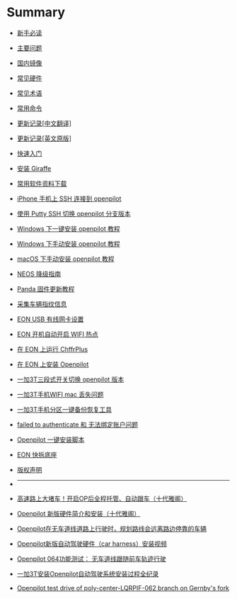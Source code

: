 # Summary

* [新手必读](cn/FAQ.md)
* [主要问题](cn/problems.md)
* [国内镜像](/mirror.md)
* [常见硬件](cn/hardwares.md)
* [常见术语](cn/Glossary_of_terminology.md)
* [常用命令](cn/commands.md)
* [更新记录[中文翻译]](cn/openpilot_releases.md)
* [更新记录[英文原版]](cn/openpilot_releases_en.md)
* [快速入门](README.md)
* [安装 Giraffe](cn/Installing_Giraffe.md)
* [常用软件资料下载](cn/openpilot_software_free_download.md)
* [iPhone 手机上 SSH 连接到 openpilot](cn/how_to_connect_openpilot_via_iphone.md)
* [使用 Putty SSH 切换 openpilot 分支版本
](cn/how_to_change_openpilot_fork_on_windows.md)
* [Windows 下一键安装 openpilot 教程](cn/how_to_flash_openpilot_on_windows.md)
* [Windows 下手动安装 openpilot 教程](cn/how_to_flash_openpilot_on_windows_step_by_step.md)
* [macOS 下手动安装 openpilot 教程](cn/how_to_flash_openpilot_on_mac.md)
* [NEOS 降级指南](cn/how_to_downgrade_neos.md)
* [Panda 固件更新教程](cn/how_to_flash_panda.md)
* [采集车辆指纹信息](cn/Creating_Fingerprints.md)
* [EON USB 有线网卡设置](cn/eon_usb_eth0.md)
* [EON 开机自动开启 WIFI 热点](cn/openpilot_enable_wifi_hotspot.md)
* [在 EON 上运行 ChffrPlus](cn/Running_ChffrPlus_on_the_EON.md)
* [在 EON 上安装 Openpilot](cn/Installing_OpenPilot_on_the_EON.md)
* [一加3T三段式开关切换 openpilot 版本](cn/Oneplus3t_tri_state_key_switch.md)
* [一加3T手机WIFI mac 丢失问题](cn/Oneplus3t_wifi_mac_02_00.md)
* [一加3T手机分区一键备份恢复工具](cn/openpilot_partition_backup.md)
* [failed to authenticate 和 无法绑定账户问题](/cn/openpilot_failed_to_authenticate.md)
* [Openpilot 一键安装脚本](/cn/openpilot_install.md)
* [EON 快拆底座](cn/EON_Connector.md)
* [版权声明](copyright.md)
* ---------------------

* [高速路上大堵车！开启OP后全程托管、自动跟车（十代雅阁）](videos/openpilot_stop_and_go_traffic.md)
* [Openpilot 新版硬件简介和安装（十代雅阁）](videos/openpilot_harness_install_intro.md)
* [Openpilot在无车道线道路上行驶时，规划路线会远离路边停靠的车辆](videos/OpenPilot_0.6.5_laneless_models.md)
* [Openpilot新版自动驾驶硬件（car harness）安装视频](videos/comma_Installation_Guide.md)
* [Openpilot 064功能测试： 无车道线跟随前车轨迹行驶](videos/Openpilot_064_test.md)
* [一加3T安装Openpilot自动驾驶系统安装过程全纪录](videos/How_to_install_OpenPilot_on_an_OP3T_phone.md)
* [Openpilot test drive of poly-center-LQRPIF-062 branch on Gernby's fork](videos/Openpilot_test_Gernby_poly_center_LQRPIF_062.md)

